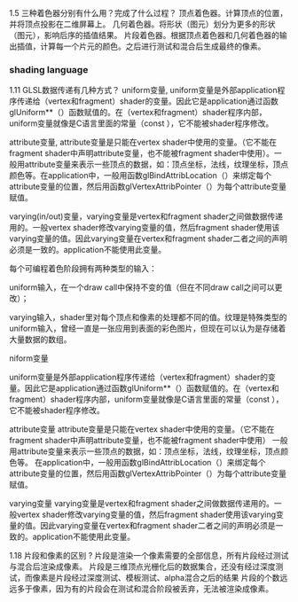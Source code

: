 
1.5 三种着色器分别有什么用？完成了什么过程？
顶点着色器。计算顶点的位置，并将顶点投影在二维屏幕上。
几何着色器。将形状（图元）划分为更多的形状（图元），影响后序的插值结果。
片段着色器。根据顶点着色器和几何着色器的输出插值，计算每一个片元的颜色。之后进行测试和混合后生成最终的像素。

### shading language

1.11 GLSL数据传递有几种方式？
uniform变量, uniform变量是外部application程序传递给（vertex和fragment）shader的变量。因此它是application通过函数glUniform**（）函数赋值的。在（vertex和fragment）shader程序内部，uniform变量就像是C语言里面的常量（const ），它不能被shader程序修改。

attribute变量, attribute变量是只能在vertex shader中使用的变量。（它不能在fragment shader中声明attribute变量，也不能被fragment shader中使用）。一般用attribute变量来表示一些顶点的数据，如：顶点坐标，法线，纹理坐标，顶点颜色等。在application中，一般用函数glBindAttribLocation（）来绑定每个attribute变量的位置，然后用函数glVertexAttribPointer（）为每个attribute变量赋值。

varying(in/out)变量，varying变量是vertex和fragment shader之间做数据传递用的。一般vertex shader修改varying变量的值，然后fragment shader使用该varying变量的值。因此varying变量在vertex和fragment shader二者之间的声明必须是一致的。application不能使用此变量。


每个可编程着色阶段拥有两种类型的输入：

uniform输入，在一个draw call中保持不变的值（但在不同draw call之间可以更改）；

varying输入，shader里对每个顶点和像素的处理都不同的值。纹理是特殊类型的uniform输入，曾经一直是一张应用到表面的彩色图片，但现在可以认为是存储着大量数据的数组。


niform变量

uniform变量是外部application程序传递给（vertex和fragment）shader的变量。因此它是application通过函数glUniform**（）函数赋值的。在（vertex和fragment）shader程序内部，uniform变量就像是C语言里面的常量（const ），它不能被shader程序修改。

attribute变量
attribute变量是只能在vertex shader中使用的变量。（它不能在fragment shader中声明attribute变量，也不能被fragment shader中使用）
一般用attribute变量来表示一些顶点的数据，如：顶点坐标，法线，纹理坐标，顶点颜色等。
在application中，一般用函数glBindAttribLocation（）来绑定每个attribute变量的位置，然后用函数glVertexAttribPointer（）为每个attribute变量赋值。

varying变量
varying变量是vertex和fragment shader之间做数据传递用的。一般vertex shader修改varying变量的值，然后fragment shader使用该varying变量的值。因此varying变量在vertex和fragment shader二者之间的声明必须是一致的。application不能使用此变量。



1.18 片段和像素的区别 ? 
片段是渲染一个像素需要的全部信息，所有片段经过测试与混合后渲染成像素。
片段是三维顶点光栅化后的数据集合，还没有经过深度测试，而像素是片段经过深度测试、模板测试、alpha混合之后的结果
片段的个数远远多于像素，因为有的片段会在测试和混合阶段被丢弃，无法被渲染成像素。
